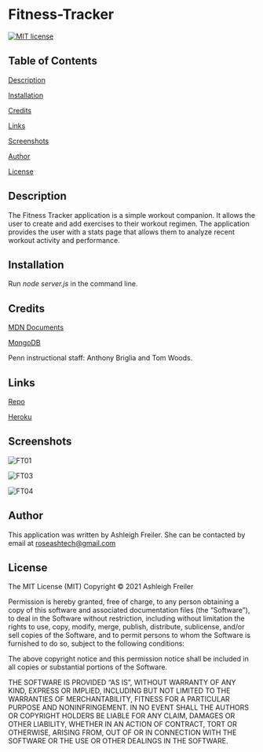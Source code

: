 # Fitness-Tracker

[![MIT license](https://img.shields.io/badge/License-MIT-blue.svg)](https://lbesson.mit-license.org/)

## Table of Contents

[Description](#description)

[Installation](#installation)

[Credits](#credits)

[Links](#links)

[Screenshots](#screenshots)

[Author](#author)

[License](#license)

## Description

The Fitness Tracker application is a simple workout companion. It allows the user to create and add exercises to their workout regimen. The application provides the user with a stats page that allows them to analyze recent workout activity and performance.

## Installation

Run _node server.js_ in the command line.

## Credits

[MDN Documents](https://developer.mozilla.org/en-US/docs/Learn)

[MongoDB](https://www.mongodb.com/)

Penn instructional staff: Anthony Briglia and Tom Woods.

## Links

[Repo](https://github.com/ARFreiler/Fitness-Tracker)

[Heroku](https://fitness-appy.herokuapp.com/?id=60ecc217dcd93300159085d9)

## Screenshots

![FT01](https://user-images.githubusercontent.com/75546695/125213305-df4cac00-e27f-11eb-8cc1-9ec637add0dc.jpg)

![FT03](https://user-images.githubusercontent.com/75546695/125213335-fc817a80-e27f-11eb-92d8-2057dccb009f.jpg)

![FT04](https://user-images.githubusercontent.com/75546695/125213342-04411f00-e280-11eb-8df9-b1201e763066.jpg)

## Author

This application was written by Ashleigh Freiler. She can be contacted by email at roseashtech@gmail.com

## License

The MIT License (MIT) Copyright © 2021 Ashleigh Freiler

Permission is hereby granted, free of charge, to any person obtaining a copy of this software and associated documentation files (the “Software”), to deal in the Software without restriction, including without limitation the rights to use, copy, modify, merge, publish, distribute, sublicense, and/or sell copies of the Software, and to permit persons to whom the Software is furnished to do so, subject to the following conditions:

The above copyright notice and this permission notice shall be included in all copies or substantial portions of the Software.

THE SOFTWARE IS PROVIDED “AS IS”, WITHOUT WARRANTY OF ANY KIND, EXPRESS OR IMPLIED, INCLUDING BUT NOT LIMITED TO THE WARRANTIES OF MERCHANTABILITY, FITNESS FOR A PARTICULAR PURPOSE AND NONINFRINGEMENT. IN NO EVENT SHALL THE AUTHORS OR COPYRIGHT HOLDERS BE LIABLE FOR ANY CLAIM, DAMAGES OR OTHER LIABILITY, WHETHER IN AN ACTION OF CONTRACT, TORT OR OTHERWISE, ARISING FROM, OUT OF OR IN CONNECTION WITH THE SOFTWARE OR THE USE OR OTHER DEALINGS IN THE SOFTWARE.
